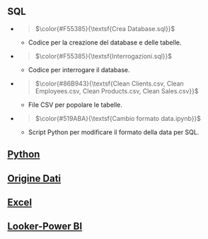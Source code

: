 
## SQL
   - > $\color{#F55385}{\textsf{Crea Database.sql}}$
      - Codice per la creazione del database e delle tabelle.
   - > $\color{#F55385}{\textsf{Interrogazioni.sql}}$
      - Codice per interrogare il database.
   - > $\color{#86B943}{\textsf{Clean Clients.csv, Clean Employees.csv, Clean Products.csv, Clean Sales.csv}}$
      - File CSV per popolare le tabelle.
   - > $\color{#519ABA}{\textsf{Cambio formato data.ipynb}}$  
      - Script Python per modificare il formato della data per SQL.
## [Python](https://github.com/Frama91/Portfolio/tree/main/Epicode/Python 'Vai alla cartella')
   
## [Origine Dati](https://github.com/Frama91/Portfolio/tree/main/Epicode/Origine%20Dati 'Vai alla cartella')

## [Excel](https://github.com/Frama91/Portfolio/tree/main/Epicode/Excel "Vai alla cartella")

## [Looker-Power BI](https://github.com/Frama91/Portfolio/tree/main/Epicode/Looker-Power%20BI "Vai alla cartella")

